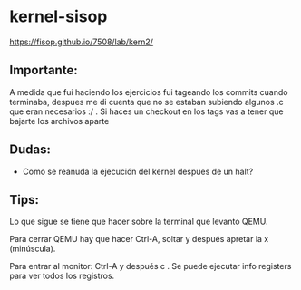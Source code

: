# kernel-sisop
https://fisop.github.io/7508/lab/kern2/

## Importante:
 A medida que fui haciendo los ejercicios fui tageando 
 los commits cuando terminaba, despues me di cuenta que no se
 estaban subiendo algunos .c que eran necesarios :/ . Si haces un checkout en los tags 
 vas a tener que bajarte los archivos aparte
## Dudas:
* Como se reanuda la ejecución del kernel despues de un halt?

## Tips:
 Lo que sigue se tiene que hacer sobre la terminal que levanto QEMU.
 
 Para cerrar QEMU hay que hacer Ctrl-A, soltar y después apretar la x (minúscula).
 
 Para entrar al monitor: Ctrl-A y después c . Se puede ejecutar info registers
 para ver todos los registros.
